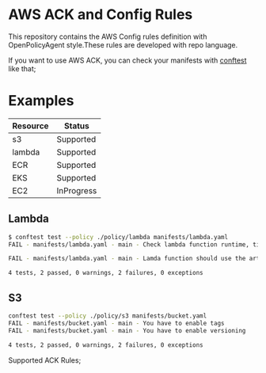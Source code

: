 # AWS ACK and Config Rules

This repository contains the AWS Config rules definition with OpenPolicyAgent style.These rules are developed with repo language.

If you want to use AWS ACK, you can check your manifests with <a href="https://github.com/open-policy-agent/conftest">conftest</a> like that;

# Examples

| Resource      | Status |
| ----------- | ----------- |
| s3      | Supported       |
| lambda   | Supported        |
| ECR   | Supported        |
| EKS   | Supported        |
| EC2   | InProgress        |


## Lambda
```sh
$ conftest test --policy ./policy/lambda manifests/lambda.yaml
FAIL - manifests/lambda.yaml - main - Check lambda function runtime, timeout, memorySize and IAM role values existing or not

FAIL - manifests/lambda.yaml - main - Lamda function should use the artifact in S3 buckets

4 tests, 2 passed, 0 warnings, 2 failures, 0 exceptions

```

## S3

```sh
conftest test --policy ./policy/s3 manifests/bucket.yaml
FAIL - manifests/bucket.yaml - main - You have to enable tags
FAIL - manifests/bucket.yaml - main - You have to enable versioning

4 tests, 2 passed, 0 warnings, 2 failures, 0 exceptions
```

Supported ACK Rules;
